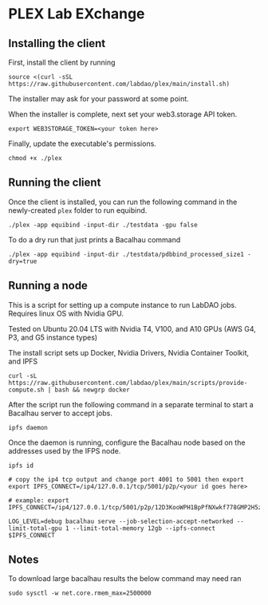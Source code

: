 # PLEX Lab EXchange

## Installing the client

First, install the client by running

```
source <(curl -sSL https://raw.githubusercontent.com/labdao/plex/main/install.sh)
```

The installer may ask for your password at some point. 

When the installer is complete, next set your web3.storage API token.

```
export WEB3STORAGE_TOKEN=<your token here>
```

Finally, update the executable's permissions.

```
chmod +x ./plex
```

## Running the client

Once the client is installed, you can run the following command in the newly-created `plex` folder to run equibind.

```
./plex -app equibind -input-dir ./testdata -gpu false
```

To do a dry run that just prints a Bacalhau command
```
./plex -app equibind -input-dir ./testdata/pdbbind_processed_size1 -dry=true
```

## Running a node
This is a script for setting up a compute instance to run LabDAO jobs. Requires linux OS with Nvidia GPU.

Tested on Ubuntu 20.04 LTS with Nvidia T4, V100, and A10 GPUs (AWS G4, P3, and G5 instance types)

The install script sets up Docker, Nvidia Drivers, Nvidia Container Toolkit, and IPFS
```
curl -sL https://raw.githubusercontent.com/labdao/plex/main/scripts/provide-compute.sh | bash && newgrp docker
```

After the script run the following command in a separate terminal to start a Bacalhau server to accept jobs.
```
ipfs daemon
```

Once the daemon is running, configure the Bacalhau node based on the addresses used by the IFPS node.
```
ipfs id

# copy the ip4 tcp output and change port 4001 to 5001 then export
export IPFS_CONNECT=/ip4/127.0.0.1/tcp/5001/p2p/<your id goes here>

# example: export IPFS_CONNECT=/ip4/127.0.0.1/tcp/5001/p2p/12D3KooWPH1BpPfNXwkf778GMP2H5z7pwjKVQFnA5NS3DngU7pxG

LOG_LEVEL=debug bacalhau serve --job-selection-accept-networked --limit-total-gpu 1 --limit-total-memory 12gb --ipfs-connect $IPFS_CONNECT
```

## Notes
To download large bacalhau results the below command may need ran 
```
sudo sysctl -w net.core.rmem_max=2500000
```
